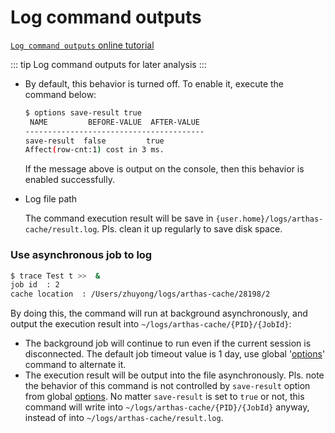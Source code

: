 Log command outputs
===================

[`Log command outputs` online tutorial](https://arthas.aliyun.com/doc/arthas-tutorials?language=en&id=case-save-log)

::: tip
Log command outputs for later analysis
:::

* By default, this behavior is turned off. To enable it, execute the command below:

    ```bash
    $ options save-result true
     NAME         BEFORE-VALUE  AFTER-VALUE
    ----------------------------------------
    save-result  false         true
    Affect(row-cnt:1) cost in 3 ms.
    ```

    If the message above is output on the console, then this behavior is enabled successfully.
    
* Log file path

    The command execution result will be save in `{user.home}/logs/arthas-cache/result.log`. Pls. clean it up regularly to save disk space.

### Use asynchronous job to log

```bash
$ trace Test t >>  &
job id  : 2
cache location  : /Users/zhuyong/logs/arthas-cache/28198/2
```

By doing this, the command will run at background asynchronously, and output the execution result into `~/logs/arthas-cache/{PID}/{JobId}`:

* The background job will continue to run even if the current session is disconnected. The default job timeout value is 1 day, use global '[options](options.md)' command to alternate it.
* The execution result will be output into the file asynchronously. Pls. note the behavior of this command is not controlled by `save-result` option from global [options](options.md). No matter `save-result` is set to `true` or not, this command will write into `~/logs/arthas-cache/{PID}/{JobId}` anyway, instead of into `~/logs/arthas-cache/result.log`.

